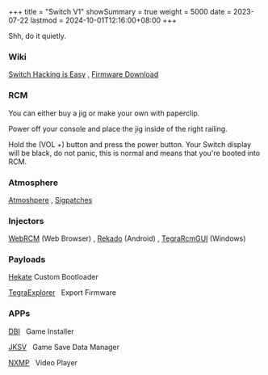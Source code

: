 +++
title       = "Switch V1"
showSummary = true
weight      = 5000
date        = 2023-07-22
lastmod     = 2024-10-01T12:16:00+08:00
+++

Shh, do it quietly.

<!--more-->

### Wiki

[Switch Hacking is Easy](https://rentry.co/SwitchHackingIsEasy)
, [Firmware Download](https://darthsternie.net/switch-firmwares/)

### RCM

You can either buy a jig or make your own with paperclip.

Power off your console and place the jig inside of the right railing.

Hold the (VOL +) button and press the power button.
Your Switch display will be black, do not panic, this is normal and
means that you're booted into RCM.

### Atmosphere

[Atmoshpere](https://github.com/Atmosphere-NX/Atmosphere/releases/latest)
, [Sigpatches](https://gbatemp.net/threads/sigpatches-for-atmosphere-hekate-fss0-fusee-package3.571543/)

### Injectors

[WebRCM](https://github.com/webrcm/webrcm.github.io) (Web Browser)
, [Rekado](https://github.com/MenosGrante/Rekado/releases/latest) (Android)
, [TegraRcmGUI](https://github.com/eliboa/TegraRcmGUI/releases/latest) (Windows)

### Payloads

[Hekate](https://github.com/CTCaer/hekate/releases/latest/) Custom Bootloader

[TegraExplorer](https://github.com/suchmememanyskill/TegraExplorer/releases/latest/)
&nbsp;
Export Firmware

### APPs

[DBI](https://github.com/rashevskyv/dbi/releases/latest)
&nbsp;
Game Installer

[JKSV](https://github.com/J-D-K/JKSV/releases/latest)
&nbsp;
Game Save Data Manager

[NXMP](https://github.com/proconsule/nxmp/releases/latest)
&nbsp;
Video Player
